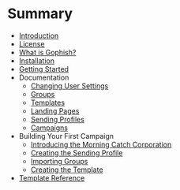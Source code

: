 # Summary

* [Introduction](README.md)
* [License](license.md)
* [What is Gophish?](what_is_gophish.md)
* [Installation](installation.md)
* [Getting Started](getting_started.md)
* Documentation
   * [Changing User Settings](documentation/changing_user_settings.md)
   * [Groups](documentation/groups.md)
   * [Templates](documentation/templates.md)
   * [Landing Pages](documentation/landing_pages.md)
   * [Sending Profiles](documentation/sending_profiles.md)
   * [Campaigns](documentation/campaigns.md)
* Building Your First Campaign
   * [Introducing the Morning Catch Corporation](campaign/introducing_the_morning_catch_corporation.md)
   * [Creating the Sending Profile](campaign/creating_the_sending_profile.md)
   * [Importing Groups](campaign/importing_groups.md)
   * [Creating the Template](campaign/creating_the_template.md)
* [Template Reference](template_reference.md)

